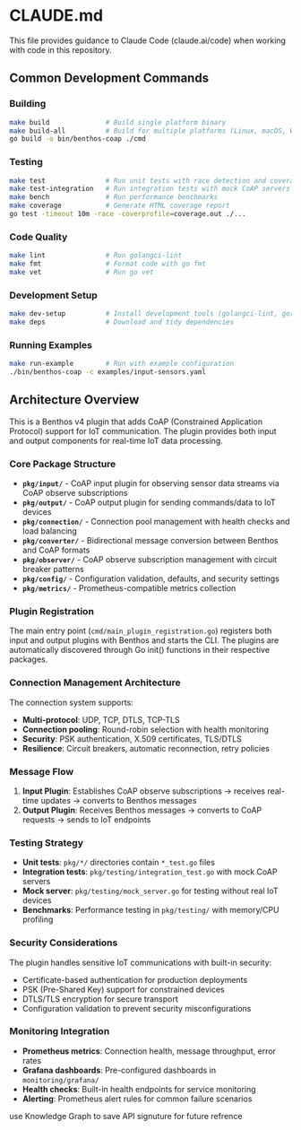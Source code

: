 # CLAUDE.md

This file provides guidance to Claude Code (claude.ai/code) when working with code in this repository.

## Common Development Commands

### Building
```bash
make build              # Build single platform binary
make build-all          # Build for multiple platforms (Linux, macOS, Windows)
go build -o bin/benthos-coap ./cmd
```

### Testing
```bash
make test               # Run unit tests with race detection and coverage
make test-integration   # Run integration tests with mock CoAP servers
make bench              # Run performance benchmarks
make coverage           # Generate HTML coverage report
go test -timeout 10m -race -coverprofile=coverage.out ./...
```

### Code Quality
```bash
make lint               # Run golangci-lint
make fmt                # Format code with go fmt
make vet                # Run go vet
```

### Development Setup
```bash
make dev-setup          # Install development tools (golangci-lint, goreleaser)
make deps               # Download and tidy dependencies
```

### Running Examples
```bash
make run-example        # Run with example configuration
./bin/benthos-coap -c examples/input-sensors.yaml
```

## Architecture Overview

This is a Benthos v4 plugin that adds CoAP (Constrained Application Protocol) support for IoT communication. The plugin provides both input and output components for real-time IoT data processing.

### Core Package Structure

- **`pkg/input/`** - CoAP input plugin for observing sensor data streams via CoAP observe subscriptions
- **`pkg/output/`** - CoAP output plugin for sending commands/data to IoT devices  
- **`pkg/connection/`** - Connection pool management with health checks and load balancing
- **`pkg/converter/`** - Bidirectional message conversion between Benthos and CoAP formats
- **`pkg/observer/`** - CoAP observe subscription management with circuit breaker patterns
- **`pkg/config/`** - Configuration validation, defaults, and security settings
- **`pkg/metrics/`** - Prometheus-compatible metrics collection

### Plugin Registration

The main entry point (`cmd/main_plugin_registration.go`) registers both input and output plugins with Benthos and starts the CLI. The plugins are automatically discovered through Go init() functions in their respective packages.

### Connection Management Architecture

The connection system supports:
- **Multi-protocol**: UDP, TCP, DTLS, TCP-TLS
- **Connection pooling**: Round-robin selection with health monitoring
- **Security**: PSK authentication, X.509 certificates, TLS/DTLS
- **Resilience**: Circuit breakers, automatic reconnection, retry policies

### Message Flow

1. **Input Plugin**: Establishes CoAP observe subscriptions → receives real-time updates → converts to Benthos messages
2. **Output Plugin**: Receives Benthos messages → converts to CoAP requests → sends to IoT endpoints

### Testing Strategy

- **Unit tests**: `pkg/*/` directories contain `*_test.go` files
- **Integration tests**: `pkg/testing/integration_test.go` with mock CoAP servers
- **Mock server**: `pkg/testing/mock_server.go` for testing without real IoT devices
- **Benchmarks**: Performance testing in `pkg/testing/` with memory/CPU profiling

### Security Considerations

The plugin handles sensitive IoT communications with built-in security:
- Certificate-based authentication for production deployments
- PSK (Pre-Shared Key) support for constrained devices  
- DTLS/TLS encryption for secure transport
- Configuration validation to prevent security misconfigurations

### Monitoring Integration

- **Prometheus metrics**: Connection health, message throughput, error rates
- **Grafana dashboards**: Pre-configured dashboards in `monitoring/grafana/`
- **Health checks**: Built-in health endpoints for service monitoring
- **Alerting**: Prometheus alert rules for common failure scenarios

 use Knowledge Graph to save API signuture for future refrence
